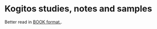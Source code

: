 # Kogitos studies, notes and samples


Better read in [BOOK format.](https://jbcodeforce.github.io/kotigo-studies/).
